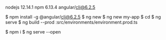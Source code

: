 nodejs	12.14.1
npm	6.13.4
angular/cli@6.2.5

$ npm install -g @angular/cli@6.2.5
$ ng new <project-name>
$ ng new my-app
$ cd <project-name>
$ ng serve
$ ng build --prod
 :src/environments/environment.prod.ts

<!-- 시작하기 -->
$ npm i
$ ng serve --open
